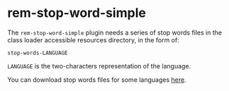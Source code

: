 rem-stop-word-simple
====================

The `rem-stop-word-simple` plugin needs a series of stop words files in the class loader accessible 
resources directory, in the form of:

    stop-words-LANGUAGE
    
`LANGUAGE` is the two-characters representation of the language.

You can download stop words files for some languages [here](https://github.com/frapontillo/stop-words).
